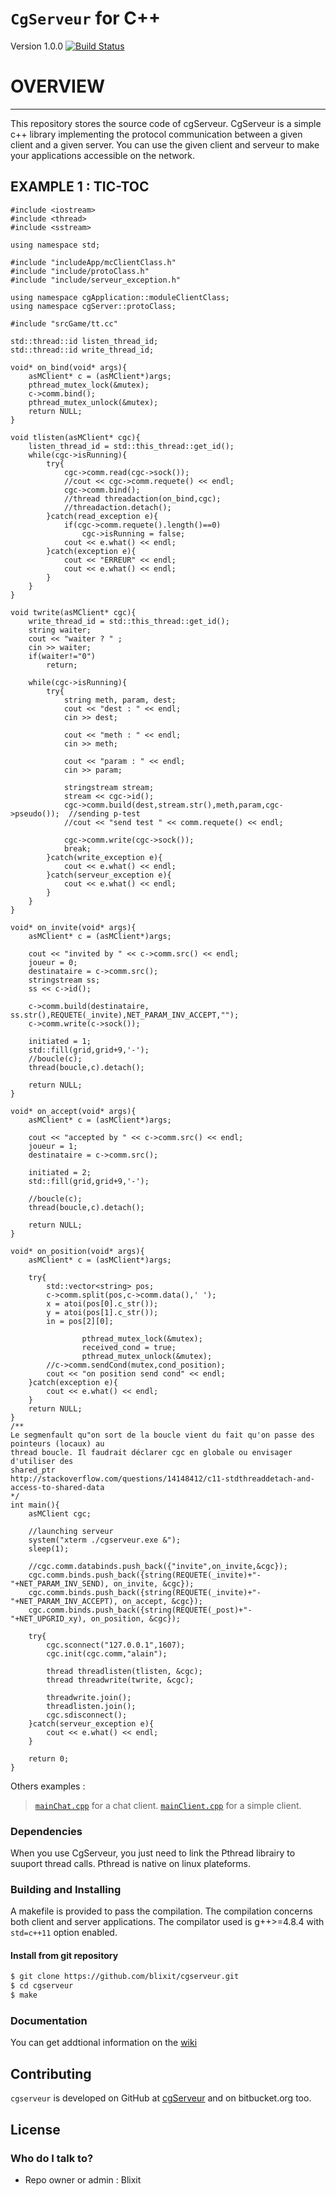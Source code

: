 `CgServeur` for C++
===================

Version 1.0.0 
[![Build Status](https://github.com/blixit/cgserveur.git?branch=master)](https://github.com/blixit/cgserveur)

# OVERVIEW #
------------

This repository stores the source code of cgServeur.
CgServeur is a simple c++ library implementing the protocol communication between a given client and a given server. You can use the given client and serveur to make your applications accessible on the network.

EXAMPLE 1 : TIC-TOC 
-------
```
#include <iostream>
#include <thread>
#include <sstream>

using namespace std;

#include "includeApp/mcClientClass.h"
#include "include/protoClass.h"
#include "include/serveur_exception.h"

using namespace cgApplication::moduleClientClass;
using namespace cgServer::protoClass;

#include "srcGame/tt.cc"

std::thread::id listen_thread_id;
std::thread::id write_thread_id;

void* on_bind(void* args){
	asMClient* c = (asMClient*)args;
	pthread_mutex_lock(&mutex);   
	c->comm.bind();
    pthread_mutex_unlock(&mutex);
	return NULL;
}

void tlisten(asMClient* cgc){
	listen_thread_id = std::this_thread::get_id();
	while(cgc->isRunning){
		try{
			cgc->comm.read(cgc->sock());
			//cout << cgc->comm.requete() << endl;
			cgc->comm.bind(); 
			//thread threadaction(on_bind,cgc);
			//threadaction.detach(); 
		}catch(read_exception e){
			if(cgc->comm.requete().length()==0)
				cgc->isRunning = false;
			cout << e.what() << endl;
		}catch(exception e){
			cout << "ERREUR" << endl;
			cout << e.what() << endl;
		}
	}
}

void twrite(asMClient* cgc){
	write_thread_id = std::this_thread::get_id();
	string waiter;
	cout << "waiter ? " ;
	cin >> waiter;
	if(waiter!="0")
		return;

	while(cgc->isRunning){
		try{
			string meth, param, dest;
			cout << "dest : " << endl;
	    	cin >> dest;

			cout << "meth : " << endl;
			cin >> meth;

			cout << "param : " << endl;
	    	cin >> param;
 			 
 			stringstream stream;
 			stream << cgc->id();
    		cgc->comm.build(dest,stream.str(),meth,param,cgc->pseudo());  //sending p-test
		    //cout << "send test " << comm.requete() << endl;
		
			cgc->comm.write(cgc->sock());
			break;
		}catch(write_exception e){
			cout << e.what() << endl;
		}catch(serveur_exception e){
			cout << e.what() << endl;
		}
	}
}

void* on_invite(void* args){
	asMClient* c = (asMClient*)args;

	cout << "invited by " << c->comm.src() << endl;
	joueur = 0;
	destinataire = c->comm.src();
	stringstream ss;
	ss << c->id();

	c->comm.build(destinataire, ss.str(),REQUETE(_invite),NET_PARAM_INV_ACCEPT,"");
	c->comm.write(c->sock()); 

	initiated = 1;
	std::fill(grid,grid+9,'-');	
	//boucle(c);
	thread(boucle,c).detach();

	return NULL;
}

void* on_accept(void* args){
	asMClient* c = (asMClient*)args;

	cout << "accepted by " << c->comm.src() << endl;
	joueur = 1;
	destinataire = c->comm.src();

	initiated = 2;
	std::fill(grid,grid+9,'-');	

	//boucle(c);
	thread(boucle,c).detach();

	return NULL;
}

void* on_position(void* args){
	asMClient* c = (asMClient*)args;

	try{
		std::vector<string> pos;
		c->comm.split(pos,c->comm.data(),' ');
		x = atoi(pos[0].c_str());
		y = atoi(pos[1].c_str());
		in = pos[2][0];

				pthread_mutex_lock(&mutex); 
				received_cond = true;
				pthread_mutex_unlock(&mutex); 
		//c->comm.sendCond(mutex,cond_position);
		cout << "on position send cond" << endl;
	}catch(exception e){
		cout << e.what() << endl;
	}
	return NULL;
}
/**
Le segmenfault qu"on sort de la boucle vient du fait qu'on passe des pointeurs (locaux) au
thread boucle. Il faudrait déclarer cgc en globale ou envisager d'utiliser des 
shared_ptr
http://stackoverflow.com/questions/14148412/c11-stdthreaddetach-and-access-to-shared-data
*/
int main(){ 
    asMClient cgc; 

    //launching serveur
    system("xterm ./cgserveur.exe &");
    sleep(1);

    //cgc.comm.databinds.push_back({"invite",on_invite,&cgc});
    cgc.comm.binds.push_back({string(REQUETE(_invite)+"-"+NET_PARAM_INV_SEND), on_invite, &cgc});
    cgc.comm.binds.push_back({string(REQUETE(_invite)+"-"+NET_PARAM_INV_ACCEPT), on_accept, &cgc});
    cgc.comm.binds.push_back({string(REQUETE(_post)+"-"+NET_UPGRID_xy), on_position, &cgc});
    
    try{ 
    	cgc.sconnect("127.0.0.1",1607);
	    cgc.init(cgc.comm,"alain"); 
 
	    thread threadlisten(tlisten, &cgc);
	    thread threadwrite(twrite, &cgc);
 
	    threadwrite.join();
	    threadlisten.join();
	    cgc.sdisconnect();
    }catch(serveur_exception e){
    	cout << e.what() << endl; 
    }

	return 0;
}
```

Others examples :

> [`mainChat.cpp`](./mainChat.cpp) for a chat client.
> [`mainClient.cpp`](./mainClient.cpp) for a simple client.

### Dependencies  

When you use CgServeur, you just need to link the Pthread librairy to suuport thread calls. Pthread is native on linux plateforms. 

### Building and Installing

A makefile is provided to pass the compilation. The compilation concerns both client and server applications.
The compilator used is g++>=4.8.4 with `std=c++11` option enabled. 

#### Install from git repository

```bash
$ git clone https://github.com/blixit/cgserveur.git
$ cd cgserveur 
$ make
```

### Documentation

You can get addtional information on the
[wiki](https://github.com/blixit/cgserveur/wiki) 
 
Contributing
------------
`cgserveur` is developed on GitHub at [cgServeur](https://github.com/blixit/cgserveur) and on bitbucket.org too.

License
-------
### Who do I talk to? ###

* Repo owner or admin : Blixit
